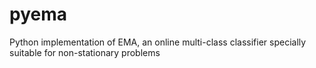 pyema
=====

Python implementation of EMA, an online multi-class classifier specially suitable for non-stationary problems